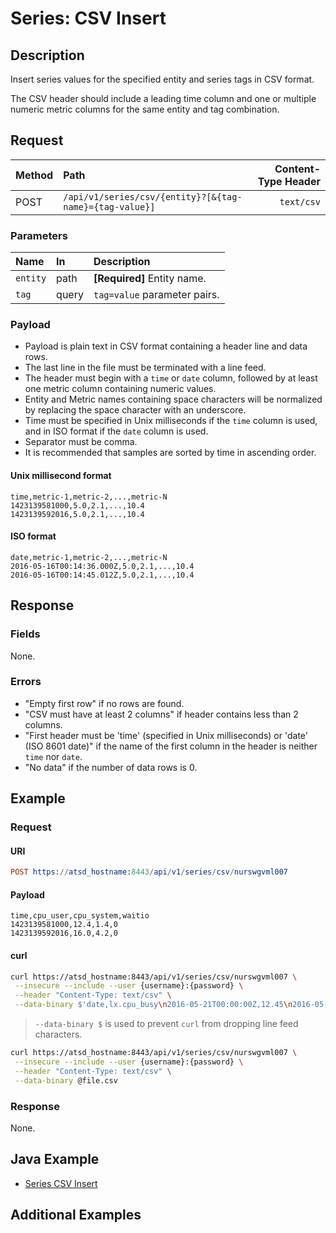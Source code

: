 # Series: CSV Insert

## Description

Insert series values for the specified entity and series tags in CSV format.

The CSV header should include a leading time column and one or multiple numeric metric columns for the same entity and tag combination.

## Request

| **Method** | **Path** | **Content-Type Header**|
|:---|:---|---:|
| POST | `/api/v1/series/csv/{entity}?[&{tag-name}={tag-value}]` | `text/csv` |

### Parameters

| **Name** | **In** | **Description** |
|:---|:---|:---|
| `entity` | path | **[Required]** Entity name. |
| `tag` | query | `tag=value` parameter pairs. |

### Payload

* Payload is plain text in CSV format containing a header line and data rows.
* The last line in the file must be terminated with a line feed.
* The header must begin with a `time` or `date` column, followed by at least one metric column containing numeric values.
* Entity and Metric names containing space characters will be normalized by replacing the space character with an underscore.
* Time must be specified in Unix milliseconds if the `time` column is used, and in ISO format if the `date` column is used.
* Separator must be comma.
* It is recommended that samples are sorted by time in ascending order.

#### Unix millisecond format

```ls
time,metric-1,metric-2,...,metric-N
1423139581000,5.0,2.1,...,10.4
1423139592016,5.0,2.1,...,10.4
```

#### ISO format

```ls
date,metric-1,metric-2,...,metric-N
2016-05-16T00:14:36.000Z,5.0,2.1,...,10.4
2016-05-16T00:14:45.012Z,5.0,2.1,...,10.4
```

## Response

### Fields

None.

### Errors

* "Empty first row" if no rows are found.
* "CSV must have at least 2 columns" if header contains less than 2 columns.
* "First header must be 'time' (specified in Unix milliseconds) or 'date' (ISO 8601 date)" if the name of the first column in the header is neither `time` nor `date`.
* "No data" if the number of data rows is 0.

## Example

### Request

#### URI

```elm
POST https://atsd_hostname:8443/api/v1/series/csv/nurswgvml007
```

#### Payload

```ls
time,cpu_user,cpu_system,waitio
1423139581000,12.4,1.4,0
1423139592016,16.0,4.2,0
```

#### curl

```bash
curl https://atsd_hostname:8443/api/v1/series/csv/nurswgvml007 \
 --insecure --include --user {username}:{password} \
 --header "Content-Type: text/csv" \
 --data-binary $'date,lx.cpu_busy\n2016-05-21T00:00:00Z,12.45\n2016-05-21T00:00:15Z,10.8\n'
```

> `--data-binary $` is used to prevent `curl` from dropping line feed characters.

```bash
curl https://atsd_hostname:8443/api/v1/series/csv/nurswgvml007 \
 --insecure --include --user {username}:{password} \
 --header "Content-Type: text/csv" \
 --data-binary @file.csv
```

### Response

None.

## Java Example

* [Series CSV Insert](https://github.com/axibase/atsd/tree/master/api/data/series/examples/DataApiSeriesCsvInsertExample.java)

## Additional Examples
